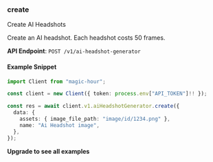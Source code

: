 
### create <a name="create"></a>
Create AI Headshots

Create an AI headshot. Each headshot costs 50 frames.

**API Endpoint**: `POST /v1/ai-headshot-generator`

#### Example Snippet

```typescript
import Client from "magic-hour";

const client = new Client({ token: process.env["API_TOKEN"]!! });

const res = await client.v1.aiHeadshotGenerator.create({
  data: {
    assets: { image_file_path: "image/id/1234.png" },
    name: "Ai Headshot image",
  },
});
```

**Upgrade to see all examples**
